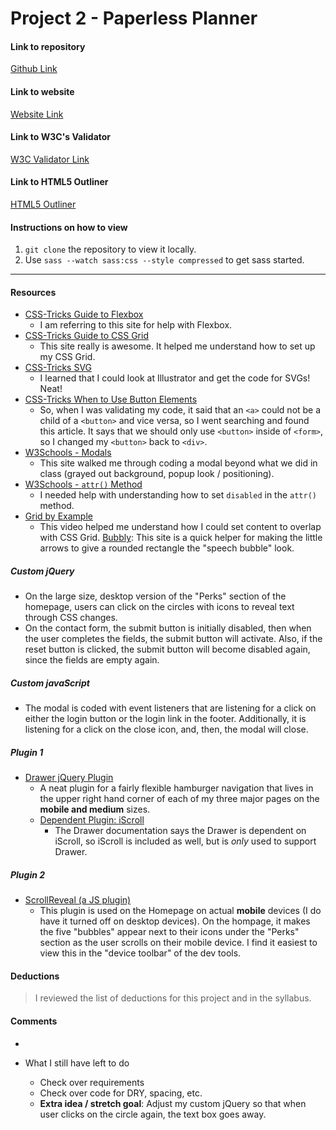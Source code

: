 # Project 2 - Paperless Planner

#### Link to repository
[Github Link](https://github.com/bSquaredweb/project-2_bellanca-brittany)

#### Link to website
[Website Link](http://brittanybellanca.com/advweb2/project2/)

#### Link to W3C's Validator
[W3C Validator Link]()

#### Link to HTML5 Outliner
[HTML5 Outliner]()

#### Instructions on how to view
1. `git clone` the repository to view it locally.
2. Use `sass --watch sass:css --style compressed` to get sass started.

---

#### Resources
- [CSS-Tricks Guide to Flexbox](https://css-tricks.com/snippets/css/a-guide-to-flexbox/)
  - I am referring to this site for help with Flexbox.
- [CSS-Tricks Guide to CSS Grid](https://css-tricks.com/snippets/css/complete-guide-grid/)
  - This site really is awesome. It helped me understand how to set up my CSS Grid.
- [CSS-Tricks SVG](https://css-tricks.com/using-svg/)
  - I learned that I could look at Illustrator and get the code for SVGs! Neat!
- [CSS-Tricks When to Use Button Elements](https://css-tricks.com/use-button-element/)
  - So, when I was validating my code, it said that an `<a>` could not be a child of a `<button>` and vice versa, so I went searching and found this article. It says that we should only use `<button>` inside of `<form>`, so I changed my `<button>` back to `<div>`.
- [W3Schools - Modals](https://www.w3schools.com/howto/howto_css_modals.asp)
  - This site walked me through coding a modal beyond what we did in class (grayed out background, popup look / positioning).
- [W3Schools - `attr()` Method](https://www.w3schools.com/jquery/html_attr.asp)
  - I needed help with understanding how to set `disabled` in the `attr()` method.
- [Grid by Example](https://gridbyexample.com/learn/2016/12/20/learning-grid-day20/)
  - This video helped me understand how I could set content to overlap with CSS Grid.
[Bubbly](https://leaverou.github.io/bubbly/): This site is a quick helper for making the little arrows to give a rounded rectangle the "speech bubble" look.

##### Custom jQuery
- On the large size, desktop version of the "Perks" section of the homepage, users can click on the circles with icons to reveal text through CSS changes.
- On the contact form, the submit button is initially disabled, then when the user completes the fields, the submit button will activate. Also, if the reset button is clicked, the submit button will become disabled again, since the fields are empty again.

##### Custom javaScript
- The modal is coded with event listeners that are listening for a click on either the login button or the login link in the footer. Additionally, it is listening for a click on the close icon, and, then, the modal will close.

##### Plugin 1
- [Drawer jQuery Plugin](https://github.com/blivesta/drawer/)
  - A neat plugin for a fairly flexible hamburger navigation that lives in the upper right hand corner of each of my three major pages on the **mobile and medium** sizes.
  - [Dependent Plugin: iScroll](https://github.com/cubiq/iscroll#configuring-the-iscroll)
    - The Drawer documentation says the Drawer is dependent on iScroll, so iScroll is included as well, but is _only_ used to support Drawer.

##### Plugin 2
- [ScrollReveal (a JS plugin)](https://scrollrevealjs.org/)
  - This plugin is used on the Homepage on actual **mobile** devices (I do have it turned off on desktop devices). On the hompage, it makes the five "bubbles" appear next to their icons under the "Perks" section as the user scrolls on their mobile device. I find it easiest to view this in the "device toolbar" of the dev tools.

#### Deductions
> I reviewed the list of deductions for this project and in the syllabus.

#### Comments
-


- What I still have left to do
  - Check over requirements
  - Check over code for DRY, spacing, etc.
  - **Extra idea / stretch goal**: Adjust my custom jQuery so that when user clicks on the circle again, the text box goes away.
